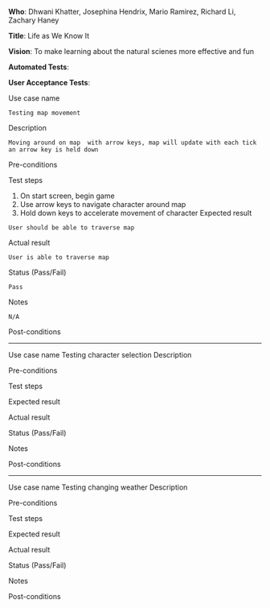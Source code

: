 **Who**: Dhwani Khatter, Josephina Hendrix, Mario Ramirez, Richard Li, Zachary Haney

**Title**: Life as We Know It

**Vision**: To make learning about the natural scienes more effective and fun

**Automated Tests**:

**User Acceptance Tests**:

Use case name

	Testing map movement
Description

	Moving around on map  with arrow keys, map will update with each tick an arrow key is held down

Pre-conditions
  
Test steps
  1. On start screen, begin game
  2. Use arrow keys to navigate character around map 
  3. Hold down keys to accelerate movement of character
Expected result

	User should be able to traverse map 
Actual result

	User is able to traverse map
Status (Pass/Fail)

	Pass
Notes

	N/A
Post-conditions

	
___

Use case name
  Testing character selection
Description
	
Pre-conditions

Test steps

Expected result

Actual result

Status (Pass/Fail)

Notes

Post-conditions

___
Use case name
	Testing changing weather
Description
	
Pre-conditions

Test steps

Expected result

Actual result

Status (Pass/Fail)

Notes

Post-conditions



